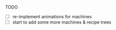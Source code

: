 TODO
- [ ] re-implement animations for machines
- [ ] start to add some more machines & recipe trees